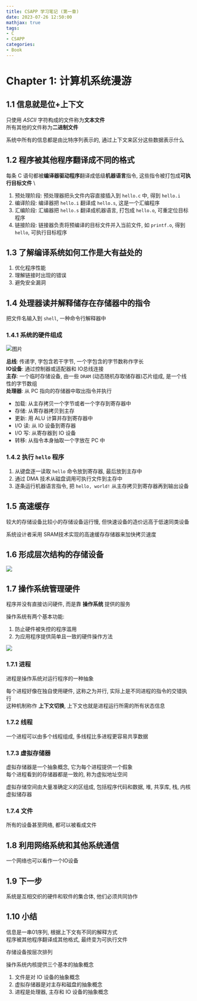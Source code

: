 ```yaml
---
title: CSAPP 学习笔记 (第一章) 
date: 2023-07-26 12:50:00
mathjax: true
tags:
- C
- CSAPP
categories: 
- Book
---
```


# Chapter 1: 计算机系统漫游

## 1.1 信息就是位+上下文


只使用 $ASCII$ 字符构成的文件称为**文本文件** \
所有其他的文件称为**二进制文件**

系统中所有的信息都是由比特序列表示的, 通过上下文来区分这些数据表示什么

## 1.2 程序被其他程序翻译成不同的格式

每条 C 语句都被**编译器驱动程序**翻译成低级**机器语言**指令, 这些指令被打包成**可执行目标文件** \

1. 预处理阶段: 预处理器把头文件内容直接插入到 `hello.c` 中, 得到 `hello.i`
2. 编译阶段: 编译器把 `hello.i` 翻译成 `hello.s`, 这是一个汇编程序
3. 汇编阶段: 汇编器把 `hello.s` 翻译成机器语言, 打包成 `hello.o`, 可重定位目标程序
4. 链接阶段: 链接器负责将预编译的目标文件并入当前文件, 如 `printf.o`, 得到 `hello`, 可执行目标程序

## 1.3 了解编译系统如何工作是大有益处的

1. 优化程序性能
2. 理解链接时出现的错误
3. 避免安全漏洞

## 1.4 处理器读并解释储存在存储器中的指令

把文件名输入到 `shell`, 一种命令行解释器中

### 1.4.1 系统的硬件组成



![图片](https://cdn.staticaly.com/gh/lzlcs/image-hosting@master/image.3lsioy5nita.webp)

**总线**: 传递字, 字包含若干字节, 一个字包含的字节数称作字长 \
**IO设备**: 通过控制器或适配器和 IO总线连接 \
**主存**: 一个临时存储设备, 由一些 `DRAM` (动态随机存取储存器)芯片组成, 是一个线性的字节数组 \
**处理器**: 从 PC 指向的存储器中取出指令并执行 <br>
- 加载: 从主存拷贝一个字节或者一个字存到寄存器中
- 存储: 从寄存器拷贝到主存
- 更新: 用 ALU 计算并存到寄存器中
- I/O 读: 从 IO 设备到寄存器
- I/O 写: 从寄存器到 IO 设备
- 转移: 从指令本身抽取一个字放在 PC 中

### 1.4.2 执行 `hello` 程序

1. 从键盘逐一读取 `hello` 命令放到寄存器, 最后放到主存中
2. 通过 DMA 技术从磁盘调用可执行文件到主存中
3. 逐条运行机器语言指令, 把 `hello, world!` 从主存拷贝到寄存器再到输出设备

## 1.5 高速缓存

较大的存储设备比较小的存储设备运行慢, 但快速设备的造价远高于低速同类设备

系统设计者采用 SRAM技术实现的高速缓存存储器来加快拷贝速度

## 1.6 形成层次结构的存储设备

![](https://cdn.staticaly.com/gh/lzlcs/image-hosting@master/image.44pb2oin5va0.webp)

## 1.7 操作系统管理硬件

程序并没有直接访问硬件, 而是靠 **操作系统** 提供的服务

操作系统有两个基本功能:
1. 防止硬件被失控的程序滥用
2. 为应用程序提供简单且一致的硬件操作方法

![](https://cdn.staticaly.com/gh/lzlcs/image-hosting@master/image.hxxuwi335ww.webp)

### 1.7.1 进程

进程是操作系统对运行程序的一种抽象

每个进程好像在独自使用硬件, 这称之为并行, 实际上是不同进程的指令的交错执行 <br>
这种机制称作 **上下文切换**, 上下文也就是进程运行所需的所有状态信息

### 1.7.2 线程

一个进程可以由多个线程组成, 多线程比多进程更容易共享数据

### 1.7.3 虚拟存储器

虚拟存储器是一个抽象概念, 它为每个进程提供一个假象 \
每个进程看到的存储器都是一致的, 称为虚拟地址空间

虚拟存储空间由大量准确定义的区组成, 包括程序代码和数据, 堆, 共享库, 栈, 内核虚拟储存器

### 1.7.4 文件

所有的设备甚至网络, 都可以被看成文件

## 1.8 利用网络系统和其他系统通信

一个网络也可以看作一个IO设备

## 1.9 下一步

系统是互相交织的硬件和软件的集合体, 他们必须共同协作

## 1.10 小结

信息是一串01序列, 根据上下文有不同的解释方式 \
程序被其他程序翻译成其他格式, 最终变为可执行文件

存储设备按层次排列

操作系统内核提供三个基本的抽象概念
1. 文件是对 IO 设备的抽象概念
2. 虚拟存储器是对主存和磁盘的抽象概念
3. 进程是处理器, 主存和 IO 设备的抽象概念

